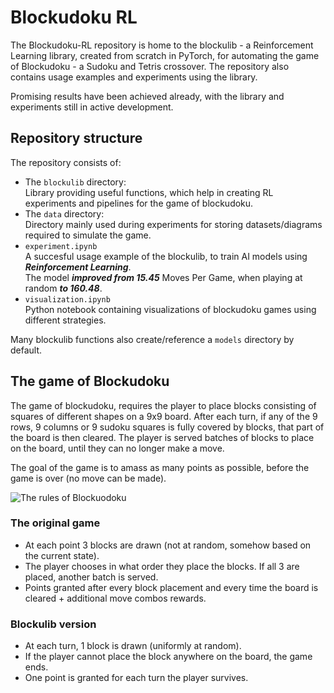 # Blockudoku RL
The Blockudoku-RL repository is home to the blockulib - a Reinforcement Learning library, created from scratch in PyTorch, for automating the game of Blockudoku - a Sudoku and Tetris crossover. The repository also contains usage examples and experiments using the library.  

Promising results have been achieved already, with the library and experiments still in active development.

## Repository structure
The repository consists of:
* The ```blockulib``` directory:  
Library providing useful functions, which help in creating RL experiments and pipelines for the game of blockudoku.
* The ```data``` directory:  
Directory mainly used during experiments for storing datasets/diagrams required to simulate the game.
* ```experiment.ipynb```  
A succesful usage example of the blockulib, to train AI models using ***Reinforcement Learning***.  
The model ***improved from 15.45*** Moves Per Game, when playing at random ***to 160.48***.
* ```visualization.ipynb```  
Python notebook containing visualizations of blockudoku games using different strategies.  

Many blockulib functions also create/reference a ```models``` directory by default.
## The game of Blockudoku
The game of blockudoku, requires the player to place blocks consisting of squares of different shapes on a 9x9 board. After each turn, if any of the 9 rows, 9 columns or 9 sudoku squares is fully covered by blocks, that part of the board is then cleared. The player is served batches of blocks to place on the board, until they can no longer make a move.

The goal of the game is to amass as many points as possible, before the game is over (no move can be made).

![The rules of Blockuodoku](https://easybrain.com/uploads/media/1920x1080/08/108-New%20Easybrain%20puzzle%20BlockuDoku%20is%20now%20available%20on%20the%20App%20Store%20worldwide.%20.jpg?v=1-0)

### The original game
* At each point 3 blocks are drawn (not at random, somehow based on the current state).
* The player chooses in what order they place the blocks. If all 3 are placed, another batch is served.
* Points granted after every block placement and every time the board is cleared + additional move combos rewards.

### Blockulib version
* At each turn, 1 block is drawn (uniformly at random).
* If the player cannot place the block anywhere on the board, the game ends.  
* One point is granted for each turn the player survives.
